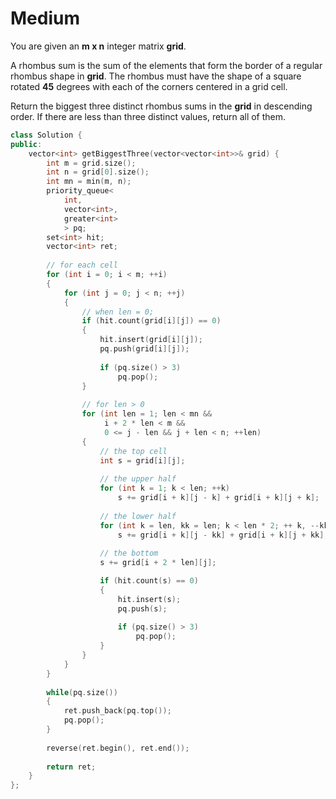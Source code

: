 # Medium

You are given an **m x n** integer matrix **grid​​​**.

A rhombus sum is the sum of the elements that form the border of a regular rhombus shape in **grid​​​**. The rhombus must have the shape of a square rotated **45** degrees with each of the corners centered in a grid cell. 

Return the biggest three distinct rhombus sums in the **grid** in descending order. If there are less than three distinct values, return all of them.

```cpp
class Solution {
public:
    vector<int> getBiggestThree(vector<vector<int>>& grid) {
        int m = grid.size();
        int n = grid[0].size();
        int mn = min(m, n);
        priority_queue<
            int, 
            vector<int>, 
            greater<int>
            > pq;
        set<int> hit;
        vector<int> ret;
        
        // for each cell
        for (int i = 0; i < m; ++i)
        {
            for (int j = 0; j < n; ++j)
            {
                // when len = 0;
                if (hit.count(grid[i][j]) == 0)
                {
                    hit.insert(grid[i][j]);
                    pq.push(grid[i][j]);
                    
                    if (pq.size() > 3)
                        pq.pop();
                }
                
                // for len > 0
                for (int len = 1; len < mn && 
                     i + 2 * len < m && 
                     0 <= j - len && j + len < n; ++len)
                {
                    // the top cell
                    int s = grid[i][j];
                    
                    // the upper half
                    for (int k = 1; k < len; ++k)
                        s += grid[i + k][j - k] + grid[i + k][j + k];
                    
                    // the lower half
                    for (int k = len, kk = len; k < len * 2; ++ k, --kk)
                        s += grid[i + k][j - kk] + grid[i + k][j + kk];
                    
                    // the bottom
                    s += grid[i + 2 * len][j];

                    if (hit.count(s) == 0)
                    {
                        hit.insert(s);
                        pq.push(s);
                    
                        if (pq.size() > 3)
                            pq.pop();
                    }
                }
            }
        }
        
        while(pq.size())
        {
            ret.push_back(pq.top());
            pq.pop();
        }
        
        reverse(ret.begin(), ret.end());
        
        return ret;
    }
};
```
